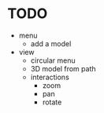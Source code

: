 # TODO
- menu
  - add a model
- view
  - circular menu
  - 3D model from path
  - interactions
    - zoom
    - pan
    - rotate
